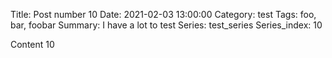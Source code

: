 Title: Post number 10
Date: 2021-02-03 13:00:00
Category: test
Tags: foo, bar, foobar
Summary: I have a lot to test
Series: test_series
Series_index: 10

Content 10

